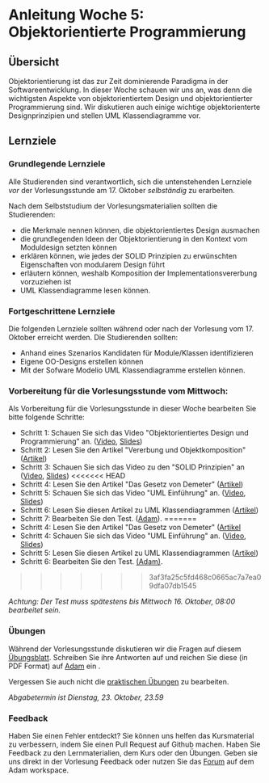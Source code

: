 # Anleitung Woche 5: Objektorientierte Programmierung

## Übersicht

Objektorientierung ist das zur Zeit dominierende Paradigma in der Softwareentwicklung. 
In dieser Woche schauen wir uns an, was denn die wichtigsten Aspekte von objektorientiertem Design und objektorientierter Programmierung sind. 
Wir diskutieren auch einige wichtige objektorienterte Designprinzipien und stellen UML Klassendiagramme vor. 


## Lernziele

### Grundlegende Lernziele

Alle Studierenden sind verantwortlich, sich die untenstehenden Lernziele *vor* der Vorlesungsstunde am 17. Oktober *selbständig* zu erarbeiten.

 Nach dem Selbststudium der Vorlesungsmaterialien sollten die Studierenden:
 - die Merkmale nennen können, die objektorientiertes Design ausmachen
 - die grundlegenden Ideen der Objektorientierung in den Kontext vom Moduldesign setzten können
 - erklären können, wie jedes der SOLID Prinzipien zu erwünschten Eigenschaften von modularem Design führt
 - erläutern können, weshalb Komposition der Implementationsvererbung vorzuziehen ist
 - UML Klassendiagramme lesen können.
 
 
### Fortgeschrittene Lernziele


Die folgenden Lernziele sollten während oder nach der Vorlesung vom 17. Oktober erreicht werden. Die Studierenden sollten:
- Anhand eines Szenarios Kandidaten für Module/Klassen identifizieren
- Eigene OO-Designs erstellen können
- Mit der Sofware Modelio UML Klassendiagramme erstellen können.



### Vorbereitung für die Vorlesungsstunde vom Mittwoch:

Als Vorbereitung für die Vorlesungsstunde in dieser Woche bearbeiten Sie bitte folgende Schritte:

* Schritt 1: Schauen Sie sich das Video "Objektorientiertes Design und Programmierung" an.  ([Video](https://drive.switch.ch/index.php/s/eJBmEDAAkhwTUO1), [Slides](./slides/oo-design.html))
* Schritt 2: Lesen Sie den Artikel "Vererbung und Objektkomposition" ([Artikel](./articles/oo-composition-vs-inheritance.html))
* Schritt 3: Schauen Sie sich das Video zu den "SOLID Prinzipien" an ([Video](https://drive.switch.ch/index.php/s/QSMeFeYbs7Hpfky), [Slides](./slides/oo-solid.html))
<<<<<<< HEAD
* Schritt 4: Lesen Sie den Artikel "Das Gesetz von Demeter" ([Artikel](http://prinzipien-der-softwaretechnik.blogspot.com/2013/06/das-gesetz-von-demeter.html))
* Schritt 5: Schauen Sie sich das Video "UML Einführung" an. ([Video](https://drive.switch.ch/index.php/s/Was9xtou8E5cHvH), [Slides](./slides/uml-static.html))
* Schritt 6: Lesen Sie diesen Artikel zu UML Klassendiagrammen ([Artikel](https://www.ibm.com/developerworks/rational/library/content/RationalEdge/sep04/bell/))
* Schritt 7: Bearbeiten Sie den Test. ([Adam](https://adam.unibas.ch/goto_adam_tst_706003.html)). 
=======
* Schritt 4: Lesen Sie den Artikel "Das Gesetz von Demeter" ([Artikel](http://prinzipien-der-softwaretechnik.blogspot.com/2013/06/das-gesetz-von-demeter.html)
* Schritt 4: Schauen Sie sich das Video "UML Einführung" an. ([Video](https://drive.switch.ch/index.php/s/Was9xtou8E5cHvH), [Slides](./slides/uml-static.html))
* Schritt 5: Lesen Sie diesen Artikel zu UML Klassendiagrammen ([Artikel](https://www.ibm.com/developerworks/rational/library/content/RationalEdge/sep04/bell/))
* Schritt 6: Bearbeiten Sie den Test. [(Adam)](https://adam.unibas.ch/goto_adam_tst_728123.html). 
>>>>>>> 3af3fa25c5fd468c0665ac7a7ea09dfa07db1545

*Achtung: Der Test muss spätestens bis Mittwoch 16. Oktober, 08:00 bearbeitet sein.*
  

### Übungen
Während der Vorlesungsstunde diskutieren wir die Fragen auf diesem [Übungsblatt](./exercises/theory-exercises.html). 
Schreiben Sie ihre Antworten auf und reichen Sie diese (in PDF Format) auf [Adam]((https://adam.unibas.ch/goto_adam_exc_706020.html)) ein .

Vergessen Sie auch nicht die [praktischen Übungen](./exercises/practical-exercises.html) zu bearbeiten.

*Abgabetermin ist Dienstag, 23. Oktober, 23.59*

### Feedback

Haben Sie einen Fehler entdeckt? Sie können uns helfen das Kursmaterial zu verbessern, indem Sie einen Pull Request auf Github machen. 
Haben Sie Feedback zu den Lernmaterialien, dem Kurs oder den Übungen. Geben sie uns direkt in der Vorlesung Feedback oder nutzen Sie das [Forum](https://adam.unibas.ch/goto_adam_frm_700919.html) auf dem Adam workspace.
